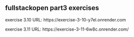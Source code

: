 <h2 align="left">fullstackopen part3 exercises</h2>
<p>exercise 3.10 URL: https://exercise-3-10-y7el.onrender.com</p>
<p>exercise 3.11 URL: https://exercise-3-11-6w8c.onrender.com/</p>
